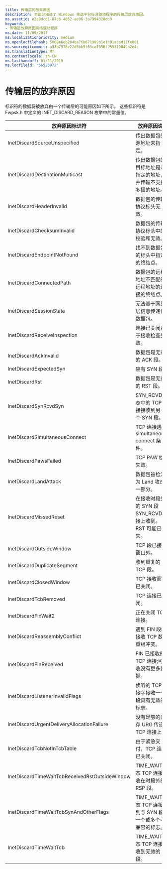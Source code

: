 ```yaml
---
title: 传输层的放弃原因
description: 本部分描述了 Windows 筛选平台标注驱动程序的传输层放弃原因。
ms.assetid: e2a9dcd1-87c6-4052-ae96-3a7994328dd0
keywords:
- 传输层放弃原因网络驱动程序
ms.date: 11/09/2017
ms.localizationpriority: medium
ms.openlocfilehash: 5008e6eb284ba76b671909b1e1a01aeed12fe001
ms.sourcegitcommit: a33b7978e22d5bb9f65ca7056f955319049a2e4c
ms.translationtype: MT
ms.contentlocale: zh-CN
ms.lasthandoff: 01/31/2019
ms.locfileid: "56526972"
---
```

# <a name="transport-layer-discard-reasons"></a>传输层的放弃原因

标识符的数据将被放弃由一个传输层的可能原因如下所示。 这些标识符是 Fwpsk.h 中定义的 INET_DISCARD_REASON 枚举中的常量值。

| 放弃原因标识符 | 放弃原因说明 |
| --- | --- |
| InetDiscardSourceUnspecified | 传出数据包的源地址未指定。 |
| InetDiscardDestinationMulticast | 传出数据包的目标地址是未指定的地址，并传输不支持多播的地址。 |
| InetDiscardHeaderInvalid | 数据包的传输协议标头无效。 |
| InetDiscardChecksumInvalid | 数据包的传输协议标头中的校验和无效。 |
| InetDiscardEndpointNotFound | 找不到数据包的标头中指定的终结点。 |
| InetDiscardConnectedPath | 数据包的远程地址不匹配的远程地址的连接的终结点。 |
| InetDiscardSessionState | 无法基于网络层信息传递该数据包。 |
| InetDiscardReceiveInspection | 连接已关闭由于接收检查失败。 |
| InetDiscardAckInvalid | 数据包是无效的 ACK 段。 |
| InetDiscardExpectedSyn | 应有 SYN 段。 |
| InetDiscardRst | 数据包是无效的 RST 段。 |
| InetDiscardSynRcvdSyn | SYN_RCVD 状态中的 TCP 连接接收到另一个 SYN 段。 |
| InetDiscardSimultaneousConnect | TCP 连接遇到 simultaneous-connect 条件。 |
| InetDiscardPawsFailed | TCP PAW 检查失败。 |
| InetDiscardLandAttack | 数据包被检测为 Land 攻击的一部分。 |
| InetDiscardMissedReset | 在接收时段外的 SYN 段 SYN_RCVD 连接上收到。 RST 可能已丢失。 |
| InetDiscardOutsideWindow | TCP 段已接收窗口外。 |
| InetDiscardDuplicateSegment | 收到重复的 TCP 段。 |
| InetDiscardClosedWindow | TCP 接收窗口已关闭。 |
| InetDiscardTcbRemoved | TCP 连接已关闭。 |
| InetDiscardFinWait2 | 正在关闭 TCP 连接。 |
| InetDiscardReassemblyConflict | 遇到 FIN 段的接收 TCP 数据重组冲突。 |
| InetDiscardFinReceived | FIN 已接收的 TCP 连接;可接收没有更多数据。 |
| InetDiscardListenerInvalidFlags | 侦听的 TCP 套接字接收一个段具有无效的标志。 |
| InetDiscardUrgentDeliveryAllocationFailure | 没有足够的内存 URG 传递 TCP 连接上。 |
| InetDiscardTcbNotInTcbTable | 由于紧急交付，TCP 连接已关闭。 |
| InetDiscardTimeWaitTcbReceivedRstOutsideWindow | TIME_WAIT 状态 TCP 连接接收在时段外的 RSP 段。 |
| InetDiscardTimeWaitTcbSynAndOtherFlags | TIME_WAIT 状态 TCP 连接收到与 SYN 段和一个或多个不兼容的标志。 |
| InetDiscardTimeWaitTcb | TIME_WAIT 状态 TCP 连接接收到无效的段。 |

